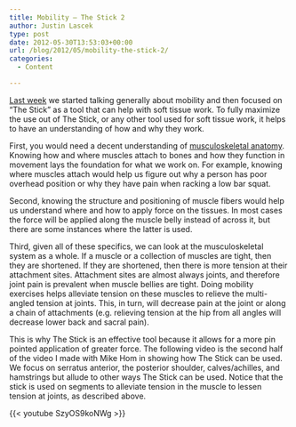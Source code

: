 ```yaml
---
title: Mobility – The Stick 2
author: Justin Lascek
type: post
date: 2012-05-30T13:53:03+00:00
url: /blog/2012/05/mobility-the-stick-2/
categories:
  - Content

---
```

<a href="/blog/2012/05/mobility-the-stick/" target="_blank">Last week</a> we started talking generally about mobility and then focused on &#8220;The Stick&#8221; as a tool that can help with soft tissue work. To fully maximize the use out of The Stick, or any other tool used for soft tissue work, it helps to have an understanding of how and why they work.
  

  
First, you would need a decent understanding of <a href="/blog/2012/04/why-anatomy-is-important/" target="_blank">musculoskeletal anatomy</a>. Knowing how and where muscles attach to bones and how they function in movement lays the foundation for what we work on. For example, knowing where muscles attach would help us figure out why a person has poor overhead position or why they have pain when racking a low bar squat.
  

  
Second, knowing the structure and positioning of muscle fibers would help us understand where and how to apply force on the tissues. In most cases the force will be applied along the muscle belly instead of across it, but there are some instances where the latter is used.
  

  
Third, given all of these specifics, we can look at the musculoskeletal system as a whole. If a muscle or a collection of muscles are tight, then they are shortened. If they are shortened, then there is more tension at their attachment sites. Attachment sites are almost always joints, and therefore joint pain is prevalent when muscle bellies are tight. Doing mobility exercises helps alleviate tension on these muscles to relieve the multi-angled tension at joints. This, in turn, will decrease pain at the joint or along a chain of attachments (e.g. relieving tension at the hip from all angles will decrease lower back and sacral pain).
  

  
This is why The Stick is an effective tool because it allows for a more pin pointed application of greater force. The following video is the second half of the video I made with Mike Hom in showing how The Stick can be used. We focus on serratus anterior, the posterior shoulder, calves/achilles, and hamstrings but allude to other ways The Stick can be used. Notice that the stick is used on segments to alleviate tension in the muscle to lessen tension at joints, as described above.
  

  
{{< youtube SzyOS9koNWg >}}
